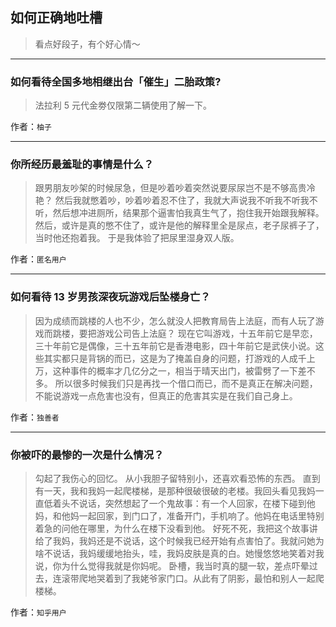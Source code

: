 ## 如何正确地吐槽

> 看点好段子，有个好心情～


 
---

### 如何看待全国多地相继出台「催生」二胎政策?

> 法拉利 5 元代金劵仅限第二辆使用了解一下。


作者：`柚子`

---

### 你所经历最羞耻的事情是什么？

> 跟男朋友吵架的时候尿急，但是吵着吵着突然说要尿尿岂不是不够高贵冷艳？
> 然后我就憋着吵，吵着吵着忍不住了，我就大声说我不听我不听我不听，然后想冲进厕所，结果那个逼害怕我真生气了，抱住我开始跟我解释。
> 然后，或许是真的憋不住了，或许是他的解释里全是尿点，老子尿裤子了，当时他还抱着我。
> 于是我体验了把尿里湿身双人版。


作者：`匿名用户`

---

### 如何看待 13 岁男孩深夜玩游戏后坠楼身亡？

> 因为成绩而跳楼的人也不少，怎么就没人把教育局告上法庭，而有人玩了游戏而跳楼，要把游戏公司告上法庭？
> 现在它叫游戏，十五年前它是早恋，三十年前它是偶像，三十五年前它是香港电影，四十年前它是武侠小说。这些其实都只是背锅的而已，这是为了掩盖自身的问题，打游戏的人成千上万，这种事件的概率才几亿分之一，相当于晴天出门，被雷劈了一下差不多。
> 所以很多时候我们只是再找一个借口而已，而不是真正在解决问题，不能说游戏一点危害也没有，但真正的危害其实是在我们自己身上。


作者：`独善者`

---

### 你被吓的最惨的一次是什么情况？

> 勾起了我伤心的回忆。
> 从小我胆子留特别小，还喜欢看恐怖的东西。
> 直到有一天，我和我妈一起爬楼梯，是那种很破很破的老楼。我回头看见我妈一直低着头不说话，突然想起了一个鬼故事：有一个人回家，在楼下碰到他妈，和他妈一起回家，到门口了，准备开门，手机响了。他妈在电话里特别着急的问他在哪里，为什么在楼下没看到他。
> 好死不死，我把这个故事讲给了我妈，我妈还是不说话，这个时候我已经开始有点害怕了。我就问她为啥不说话，我妈缓缓地抬头，哇，我妈皮肤是真的白。她慢悠悠地笑着对我说，你为什么觉得我就是你妈呢。
> 卧槽，我当时真的腿一软，差点吓晕过去，连滚带爬地哭着到了我姥爷家门口。从此有了阴影，最怕和别人一起爬楼梯。


作者：`知乎用户`